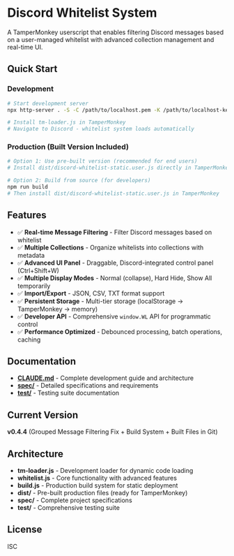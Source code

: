 # Discord Whitelist System

A TamperMonkey userscript that enables filtering Discord messages based on a user-managed whitelist with advanced collection management and real-time UI.

## Quick Start

### Development
```bash
# Start development server
npx http-server . -S -C /path/to/localhost.pem -K /path/to/localhost-key.pem -p 5174

# Install tm-loader.js in TamperMonkey
# Navigate to Discord - whitelist system loads automatically
```

### Production (Built Version Included)
```bash
# Option 1: Use pre-built version (recommended for end users)
# Install dist/discord-whitelist-static.user.js directly in TamperMonkey

# Option 2: Build from source (for developers)
npm run build
# Then install dist/discord-whitelist-static.user.js in TamperMonkey
```

## Features

- ✅ **Real-time Message Filtering** - Filter Discord messages based on whitelist
- ✅ **Multiple Collections** - Organize whitelists into collections with metadata
- ✅ **Advanced UI Panel** - Draggable, Discord-integrated control panel (Ctrl+Shift+W)
- ✅ **Multiple Display Modes** - Normal (collapse), Hard Hide, Show All temporarily
- ✅ **Import/Export** - JSON, CSV, TXT format support
- ✅ **Persistent Storage** - Multi-tier storage (localStorage → TamperMonkey → memory)
- ✅ **Developer API** - Comprehensive `window.WL` API for programmatic control
- ✅ **Performance Optimized** - Debounced processing, batch operations, caching

## Documentation

- **[CLAUDE.md](CLAUDE.md)** - Complete development guide and architecture
- **[spec/](spec/)** - Detailed specifications and requirements
- **[test/](test/)** - Testing suite documentation

## Current Version

**v0.4.4** (Grouped Message Filtering Fix + Build System + Built Files in Git)

## Architecture

- **tm-loader.js** - Development loader for dynamic code loading
- **whitelist.js** - Core functionality with advanced features
- **build.js** - Production build system for static deployment
- **dist/** - Pre-built production files (ready for TamperMonkey)
- **spec/** - Complete project specifications
- **test/** - Comprehensive testing suite

## License

ISC